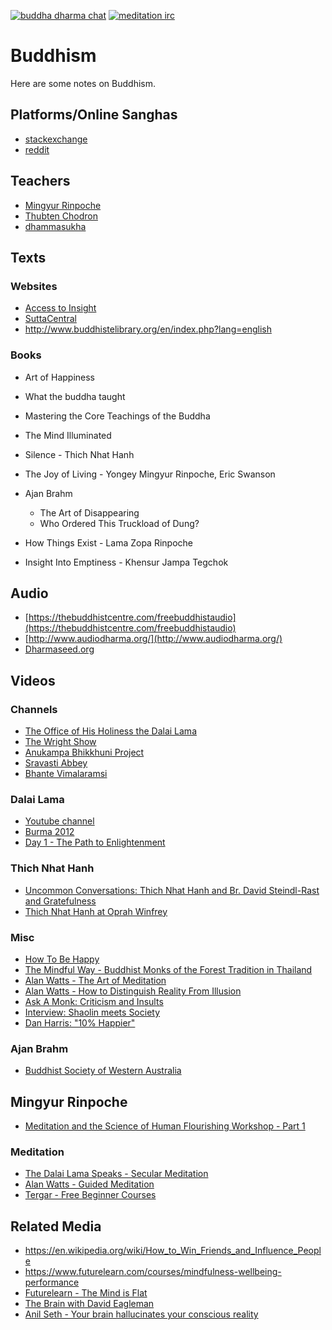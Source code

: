 [![buddha dharma chat](https://img.shields.io/badge/chat-buddha_dharma-brightgreen.svg)](https://discordapp.com/invite/Tyqd22a)
[![meditation irc](https://img.shields.io/badge/irc-meditation-brightgreen.svg)](http://webchat.freenode.net/?channels=%23%23meditation&uio=d4)

# Buddhism
Here are some notes on Buddhism.
## Platforms/Online Sanghas
- [stackexchange](https://buddhism.stackexchange.com/)
- [reddit](https://www.reddit.com/r/Buddhism/)
## Teachers
- [Mingyur Rinpoche](https://www.youtube.com/user/MingyurRinpoche)
- [Thubten Chodron](http://thubtenchodron.org/)
- [dhammasukha](http://dhammasukha.org)

## Texts
### Websites
- [Access to Insight](http://www.accesstoinsight.org)
- [SuttaCentral](https://suttacentral.net)
- http://www.buddhistelibrary.org/en/index.php?lang=english
### Books
- Art of Happiness
- What the buddha taught
- Mastering the Core Teachings of the Buddha
- The Mind Illuminated
- Silence - Thich Nhat Hanh
- The Joy of Living - Yongey Mingyur Rinpoche, Eric Swanson

- Ajan Brahm
    - The Art of Disappearing
    - Who Ordered This Truckload of Dung?
- How Things Exist - Lama Zopa Rinpoche
- Insight Into Emptiness - Khensur Jampa Tegchok
## Audio
- [https://thebuddhistcentre.com/freebuddhistaudio](https://thebuddhistcentre.com/freebuddhistaudio)
- [http://www.audiodharma.org/](http://www.audiodharma.org/)
- [Dharmaseed.org](http://dharmaseed.org)

## Videos
### Channels
- [The Office of His Holiness the Dalai Lama](https://www.youtube.com/user/gyalwarinpoche)
- [The Wright Show](http://meaningoflife.tv/programs/wrightshow)
- [Anukampa Bhikkhuni Project](https://www.youtube.com/channel/UCNIW229Hx4MOF_ahakA67EA)
- [Sravasti Abbey](https://www.youtube.com/user/sravastiabbey/videos)
- [Bhante Vimalaramsi](https://www.youtube.com/user/begintosee)
### Dalai Lama
- [Youtube channel](https://www.youtube.com/user/gyalwarinpoche)
- [Burma 2012](https://www.youtube.com/watch?v=IUEkDc_LfKQ)
- [Day 1 - The Path to Enlightenment](https://www.youtube.com/watch?v=g1KDq-qqAJA)
### Thich Nhat Hanh
- [Uncommon Conversations: Thich Nhat Hanh and Br. David Steindl-Rast and Gratefulness](https://www.youtube.com/watch?v=AZKsOfYURtI)
- [Thich Nhat Hanh at Oprah Winfrey](https://www.youtube.com/watch?v=dG2mMU1loGk)
### Misc
- [How To Be Happy](https://www.youtube.com/watch?v=65lbt-z4yAI&t=133s)
- [The Mindful Way - Buddhist Monks of the Forest Tradition in Thailand ](https://www.youtube.com/watch?v=Anf1yhX9VQo)
- [Alan Watts - The Art of Meditation](https://www.youtube.com/watch?v=EgHCwsQ1MqI)
- [Alan Watts - How to Distinguish Reality From Illusion](https://www.youtube.com/watch?v=ikBPHOwBAtQ)
- [Ask A Monk: Criticism and Insults](https://www.youtube.com/watch?v=8wUIMgnENjw&feature=youtu.be)
- [Interview: Shaolin meets Society](https://www.youtube.com/watch?v=6XlLbI5y6TA)
- [Dan Harris: "10% Happier"](https://www.youtube.com/watch?v=Dt5Qv9tUObI)

### Ajan Brahm
- [Buddhist Society of Western Australia](https://www.youtube.com/channel/UC6M_EhnSSdTG_SXUp6IAWmQ)

## Mingyur Rinpoche
- [Meditation and the Science of Human Flourishing Workshop - Part 1](https://www.youtube.com/watch?v=fjFZEBM08w4)

### Meditation
- [The Dalai Lama Speaks - Secular Meditation](https://www.youtube.com/watch?v=lTLe5TFTh24)
- [Alan Watts - Guided Meditation](https://soundcloud.com/numbawon/alan-watts-guided-meditation)
- [Tergar - Free Beginner Courses](http://learning.tergar.org/course_library/intro-to-meditation/)

## Related Media
- https://en.wikipedia.org/wiki/How_to_Win_Friends_and_Influence_People
- https://www.futurelearn.com/courses/mindfulness-wellbeing-performance
- [Futurelearn - The Mind is Flat](https://www.futurelearn.com/courses/the-mind-is-flat)
- [The Brain with David Eagleman](https://www.youtube.com/watch?v=BvPu2kYstcg&t=2795s)
- [Anil Seth - Your brain hallucinates your conscious reality](https://www.youtube.com/watch?v=lyu7v7nWzfo)
